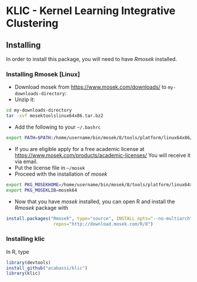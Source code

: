 # KLIC - Kernel Learning Integrative Clustering

## Installing 

In order to install this package, you will need to have _Rmosek_ installed. 

### Installing Rmosek [Linux]

* Download mosek from https://www.mosek.com/downloads/ to `my-downloads-directory`:
* Unzip it:
```bash
cd my-downloads-directory
tar -xvf mosektoolslinux64x86.tar.bz2
```
* Add the following to your `~/.bashrc`

```bash
export PATH=$PATH:/home/username/bin/mosek/8/tools/platform/linux64x86/bin
```

* If you are eligible apply for a free academic license at https://www.mosek.com/products/academic-licenses/ You will receive it via email. 
* Put the license file in `~/mosek`
* Proceed with the installation of _mosek_

```bash
export PKG_MOSEKHOME=/home/username/bin/mosek/8/tools/platform/linux64x86`
export PKG_MOSEKLIB=mosek64
```
* Now that you have _mosek_ installed, you can open R and install the _Rmosek_ package with 
```R
install.packages("Rmosek", type="source", INSTALL_opts="--no-multiarch", 
                  repos="http://download.mosek.com/R/8")
```

### Installing klic

In R, type
```R 
library(devtools)
install_github("acabassi/klic")
library(klic)
```
